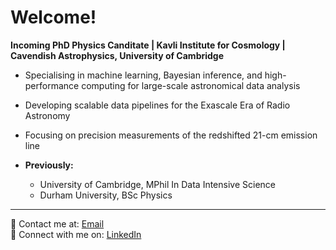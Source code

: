# Welcome!  

**Incoming PhD Physics Canditate | Kavli Institute for Cosmology | Cavendish Astrophysics, University of Cambridge**

- Specialising in machine learning, Bayesian inference, and high-performance computing for large-scale astronomical data analysis  
- Developing scalable data pipelines for the Exascale Era of Radio Astronomy  
- Focusing on precision measurements of the redshifted 21-cm emission line  
  
- **Previously:**
  - University of Cambridge, MPhil In Data Intensive Science
  - Durham University, BSc Physics
---
📧 Contact me at: [Email](mailto:jacobtutt@icloud.com)  
🔗 Connect with me on: [LinkedIn](https://www.linkedin.com/in/jacob-tutt-8a1b62256/)
